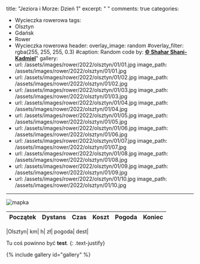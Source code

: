 title: "Jeziora i Morze: Dzień 1"
excerpt: " "
comments: true
categories:
  - Wycieczka rowerowa
tags:
  - Olsztyn
  - Gdańsk
  - Rower  
  - Wycieczka rowerowa
header:
  overlay_image: random
  #overlay_filter: rgba(255, 255, 255, 0.3)
  #caption: Random code by: [**© Shahar Shani-Kadmiel**](https://shaharkadmiel.github.io)"
gallery:
  - url: /assets/images/rower/2022/olsztyn/01/01.jpg
    image_path: /assets/images/rower/2022/olsztyn/01/01.jpg
  - url: /assets/images/rower/2022/olsztyn/01/02.jpg
    image_path: /assets/images/rower/2022/olsztyn/01/02.jpg
  - url: /assets/images/rower/2022/olsztyn/01/03.jpg
    image_path: /assets/images/rower/2022/olsztyn/01/03.jpg
  - url: /assets/images/rower/2022/olsztyn/01/04.jpg
    image_path: /assets/images/rower/2022/olsztyn/01/04.jpg
  - url: /assets/images/rower/2022/olsztyn/01/05.jpg
    image_path: /assets/images/rower/2022/olsztyn/01/05.jpg
  - url: /assets/images/rower/2022/olsztyn/01/06.jpg
    image_path: /assets/images/rower/2022/olsztyn/01/06.jpg
  - url: /assets/images/rower/2022/olsztyn/01/07.jpg
    image_path: /assets/images/rower/2022/olsztyn/01/07.jpg
  - url: /assets/images/rower/2022/olsztyn/01/08.jpg
    image_path: /assets/images/rower/2022/olsztyn/01/08.jpg
  - url: /assets/images/rower/2022/olsztyn/01/09.jpg
    image_path: /assets/images/rower/2022/olsztyn/01/09.jpg
  - url: /assets/images/rower/2022/olsztyn/01/10.jpg
    image_path: /assets/images/rower/2022/olsztyn/01/10.jpg
---
![mapka](/assets/images/rower/2022/olsztyn/01/mapka.png)

|Początek|Dystans|Czas|Koszt|Pogoda|Koniec|
|:---:|:---:|:---:|:---:|:---:|:---:|
<!--emoti weather -- ☀️🌤️🌥️🌦️🌧️🌩️-->
|Olsztyn| km| h| zł| pogoda| dest|

Tu coś powinno być **test**.
{: .text-justify}

{% include gallery id="gallery" %}
<!--
{% include video id="770VWcs8g9E" provider="youtube" %--}
-->
